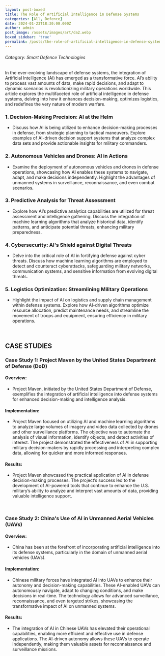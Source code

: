 ```yaml
---
layout: post-boxed
title: The Role of Artificial Intelligence in Defense Systems
categories: [All, Defence]
date: 2024-01-23T18:30:00.000Z
author: admin
post_image: /assets/images/art/da2.webp
boxed_sidebar: 'true'
permalink: /posts/the-role-of-artificial-intelligence-in-defense-systems
---
```


###### Category: Smart Defence Technologies

In the ever-evolving landscape of defense systems, the integration of Artificial Intelligence (AI) has emerged as a transformative force. AI’s ability to process vast amounts of data, make rapid decisions, and adapt to dynamic scenarios is revolutionizing military operations worldwide. This article explores the multifaceted role of artificial intelligence in defense systems, delving into how it enhances decision-making, optimizes logistics, and redefines the very nature of modern warfare.

### 1. Decision-Making Precision: AI at the Helm

* Discuss how AI is being utilized to enhance decision-making processes in defense, from strategic planning to tactical maneuvers. Explore examples of AI-driven decision support systems that analyze complex data sets and provide actionable insights for military commanders.

### 2. Autonomous Vehicles and Drones: AI in Actions

* Examine the deployment of autonomous vehicles and drones in defense operations, showcasing how AI enables these systems to navigate, adapt, and make decisions independently. Highlight the advantages of unmanned systems in surveillance, reconnaissance, and even combat scenarios.

### 3. Predictive Analysis for Threat Assessment

* Explore how AI’s predictive analytics capabilities are utilized for threat assessment and intelligence gathering. Discuss the integration of machine learning algorithms that analyze historical data, identify patterns, and anticipate potential threats, enhancing military preparedness.

### 4. Cybersecurity: AI's Shield against Digital Threats

* Delve into the critical role of AI in fortifying defense against cyber threats. Discuss how machine learning algorithms are employed to detect and counteract cyberattacks, safeguarding military networks, communication systems, and sensitive information from evolving digital threats.

### 5. Logistics Optimization: Streamlining Military Operations

* Highlight the impact of AI on logistics and supply chain management within defense systems. Explore how AI-driven algorithms optimize resource allocation, predict maintenance needs, and streamline the movement of troops and equipment, ensuring efficiency in military operations.

<br>

## CASE STUDIES

### Case Study 1: Project Maven by the United States Department of Defense (DoD)

#### Overview:

* Project Maven, initiated by the United States Department of Defense, exemplifies the integration of artificial intelligence into defense systems for enhanced decision-making and intelligence analysis.

#### Implementation:

* Project Maven focused on utilizing AI and machine learning algorithms to analyze large volumes of imagery and video data collected by drones and other surveillance platforms. The objective was to automate the analysis of visual information, identify objects, and detect activities of interest. The project demonstrated the effectiveness of AI in supporting military decision-makers by rapidly processing and interpreting complex data, allowing for quicker and more informed responses.

#### Results:

* Project Maven showcased the practical application of AI in defense decision-making processes. The project’s success led to the development of AI-powered tools that continue to enhance the U.S. military’s ability to analyze and interpret vast amounts of data, providing valuable intelligence support.

<br>

### Case Study 2: China's Use of AI in Unmanned Aerial Vehicles (UAVs)

#### Overview:

* China has been at the forefront of incorporating artificial intelligence into its defense systems, particularly in the domain of unmanned aerial vehicles (UAVs).

#### Implementation:

* Chinese military forces have integrated AI into UAVs to enhance their autonomy and decision-making capabilities. These AI-enabled UAVs can autonomously navigate, adapt to changing conditions, and make decisions in real-time. The technology allows for advanced surveillance, reconnaissance, and even targeted strikes, showcasing the transformative impact of AI on unmanned systems.

#### Results:

* The integration of AI in Chinese UAVs has elevated their operational capabilities, enabling more efficient and effective use in defense applications. The AI-driven autonomy allows these UAVs to operate independently, making them valuable assets for reconnaissance and surveillance missions.
